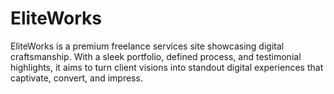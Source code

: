 # EliteWorks
EliteWorks is a premium freelance services site showcasing digital craftsmanship. With a sleek portfolio, defined process, and testimonial highlights, it aims to turn client visions into standout digital experiences that captivate, convert, and impress.
